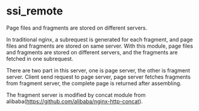# ssi_remote
Page files and fragments are stored on different servers.

In traditional nginx, a subrequest is generated for each fragment, and page files and fragments are stored on same server. With this module, page files and fragments are stored on different servers, and the fragments are fetched in one subrequest.

There are two part in this server, one is page server, the other is fragment server. Client send request to page server, page server fetches fragments from fragment server, the complete page is returned after assembling.

The fragment server is modified by concat module from alibaba(https://github.com/alibaba/nginx-http-concat).
